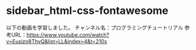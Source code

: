 # sidebar_html-css-fontawesome
以下の動画を学習しました。
チャンネル名：プログラミングチュートリアル
参考URL：https://www.youtube.com/watch?v=Eusizo8ThvQ&list=LL&index=4&t=210s
